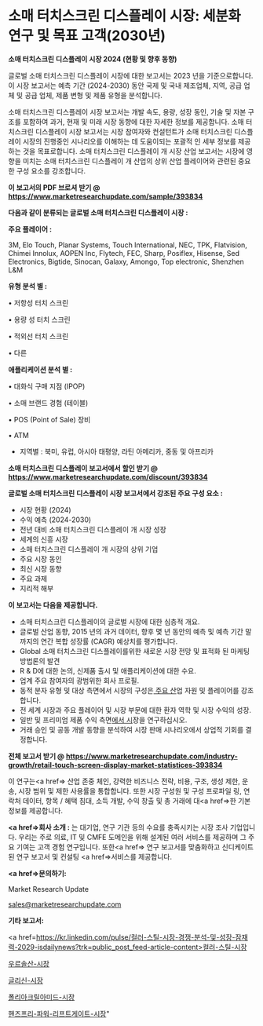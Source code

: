 # 소매 터치스크린 디스플레이 시장: 세분화 연구 및 목표 고객(2030년)

<strong>소매 터치스크린 디스플레이 시장 2024 (현황 및 향후 동향)</strong>

글로벌 소매 터치스크린 디스플레이 시장에 대한 보고서는 2023 년을 기준으로합니다.이 시장 보고서는 예측 기간 (2024-2030) 동안 국제 및 국내 제조업체, 지역, 공급 업체 및 공급 업체, 제품 변형 및 제품 유형을 분석합니다.

소매 터치스크린 디스플레이 시장 보고서는 개발 속도, 용량, 성장 동인, 기술 및 자본 구조를 포함하여 과거, 현재 및 미래 시장 동향에 대한 자세한 정보를 제공합니다. 소매 터치스크린 디스플레이 시장 보고서는 시장 참여자와 컨설턴트가 소매 터치스크린 디스플레이 시장의 진행중인 시나리오를 이해하는 데 도움이되는 포괄적 인 세부 정보를 제공하는 것을 목표로합니다. 소매 터치스크린 디스플레이 개 시장 산업 보고서는 시장에 영향을 미치는 소매 터치스크린 디스플레이 개 산업의 상위 산업 플레이어와 관련된 중요한 구성 요소를 강조합니다.



<strong>이 보고서의 PDF 브로셔 받기 @ <a href=https://www.marketresearchupdate.com/sample/393834>https://www.marketresearchupdate.com/sample/393834</a></strong>



<strong>다음과 같이 분류되는 글로벌 소매 터치스크린 디스플레이 시장 :</strong>



<strong>주요 플레이어 :</strong>

3M, Elo Touch, Planar Systems, Touch International, NEC, TPK, Flatvision, Chimei Innolux, AOPEN Inc, Flytech, FEC, Sharp, Posiflex, Hisense, Sed Electronics, Bigtide, Sinocan, Galaxy, Amongo, Top electronic, Shenzhen L&M



<strong>유형 분석 별 :</strong>

• 저항성 터치 스크린

• 용량 성 터치 스크린

• 적외선 터치 스크린

• 다른



<strong>애플리케이션 분석 별 :</strong>

• 대화식 구매 지점 (IPOP)

• 소매 브랜드 경험 (테이블)

• POS (Point of Sale) 장비

• ATM

<ul>
  <li>지역별 : 북미, 유럽, 아시아 태평양, 라틴 아메리카, 중동 및 아프리카</li>
</ul>


<strong>소매 터치스크린 디스플레이 보고서에서 할인 받기 @ <a href=https://www.marketresearchupdate.com/discount/393834>https://www.marketresearchupdate.com/discount/393834</a></strong>



<strong>글로벌 소매 터치스크린 디스플레이 시장 보고서에서 강조된 주요 구성 요소 :</strong>
<ul>
  <li>시장 현황 (2024)</li>
  <li>수익 예측 (2024-2030)</li>
  <li>전년 대비 소매 터치스크린 디스플레이 개 시장 성장</li>
  <li>세계의 신흥 시장</li>
  <li>소매 터치스크린 디스플레이 개 시장의 상위 기업</li>
  <li>주요 시장 동인</li>
  <li>최신 시장 동향</li>
  <li>주요 과제</li>
  <li>지리적 해부</li>
</ul>


<strong>이 보고서는 다음을 제공합니다.</strong>
<ul>
  <li>소매 터치스크린 디스플레이의 글로벌 시장에 대한 심층적 개요.</li>
  <li>글로벌 산업 동향, 2015 년의 과거 데이터, 향후 몇 년 동안의 예측 및 예측 기간 말까지의 연간 복합 성장률 (CAGR) 예상치를 평가합니다.</li>
  <li>Global 소매 터치스크린 디스플레이를위한 새로운 시장 전망 및 표적화 된 마케팅 방법론의 발견</li>
  <li>R &amp; D에 대한 논의, 신제품 출시 및 애플리케이션에 대한 수요.</li>
  <li>업계 주요 참여자의 광범위한 회사 프로필.</li>
  <li>동적 분자 유형 및 대상 측면에서 시장의 구성은<a href=> 주요 산</a>업 자원 및 플레이어를 강조합니다.</li>
  <li>전 세계 시장과 주요 플레이어 및 시장 부문에 대한 환자 역학 및 시장 수익의 성장.</li>
  <li>일반 및 프리미엄 제품 수익 측면<a href=>에서 시</a>장을 연구하십시오.</li>
  <li>거래 승인 및 공동 개발 동향을 분석하여 시장 판매 시나리오에서 상업적 기회를 결정합니다.</li>
</ul>



<strong>전체 보고서 받기 @ <a href=https://www.marketresearchupdate.com/industry-growth/retail-touch-screen-display-market-statistices-393834>https://www.marketresearchupdate.com/industry-growth/retail-touch-screen-display-market-statistices-393834</a></strong>

이 연구는<a href=> 산업 존중</a> 체인, 강력한 비즈니스 전략, 비용, 구조, 생성 제한, 운송, 시장 범위 및 제한 사용률을 통합합니다. 또한 시장 구성원 및 구성 프로파일 링, 연락처 데이터, 항목 / 혜택 침대, 소득 개발, 수익 창출 및 총 거래에 대<a href=>한 기본 </a>정보를 제공합니다.



<strong><a href=>회사 소</a>개 :</strong>
는 대기업, 연구 기관 등의 수요를 충족시키는 시장 조사 기업입니다. 우리는 주로 의료, IT 및 CMFE 도메인을 위해 설계된 여러 서비스를 제공하며 그 주요 기여는 고객 경험 연구입니다. 또한<a href=> 연구 보</a>고서를 맞춤화하고 신디케이트 된 연구 보고서 및 컨설팅 <a href=>서비스</a>를 제공합니다.



<strong><a href=>문의하기:</a></strong>

Market Research Update

sales@marketresearchupdate.com



<strong>기타 보고서:</strong>

<a href=https://kr.linkedin.com/pulse/컬러-스틸-시장-경쟁-분석-및-성장-잠재력-2029-isdailynews?trk=public_post_feed-article-content>컬러-스틸-시장</a>

<a href=https://www.linkedin.com/pulse/우르솔산-시장-현재-및-미래-성장-2029-survey-savvy-insights-360-analysis-kmzmf/>우르솔산-시장</a>

<a href=https://www.linkedin.com/pulse/글리신-시장-세분화-연구-및-목표-고객2029년-survey-spotlight-pro-24-analysis-ghkgf/>글리신-시장</a>

<a href=https://www.linkedin.com/pulse/폴리아크릴아미드-시장-동향-및-성장-전망-isdailynews-ezamf/>폴리아크릴아미드-시장</a>

<a href=https://www.linkedin.com/pulse/핸즈프리-파워-리프트게이트-시장-동향-및-성장-전망-trendsetters-talk-360-analysis-wsi6c/>핸즈프리-파워-리프트게이트-시장</a>"
